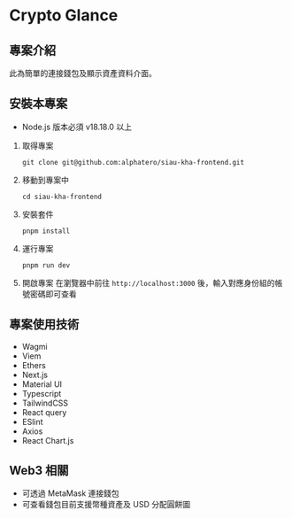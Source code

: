 # Crypto Glance

## 專案介紹

此為簡單的連接錢包及顯示資產資料介面。

## 安裝本專案

- Node.js 版本必須 v18.18.0 以上

1. 取得專案
   ```
   git clone git@github.com:alphatero/siau-kha-frontend.git
   ```
2. 移動到專案中
   ```
   cd siau-kha-frontend
   ```
3. 安裝套件
   ```
   pnpm install
   ```
4. 運行專案
   ```
   pnpm run dev
   ```
5. 開啟專案
   在瀏覽器中前往 `http://localhost:3000` 後，輸入對應身份組的帳號密碼即可查看

## 專案使用技術

- Wagmi
- Viem
- Ethers
- Next.js
- Material UI
- Typescript
- TailwindCSS
- React query
- ESlint
- Axios
- React Chart.js

## Web3 相關

- 可透過 MetaMask 連接錢包
- 可查看錢包目前支援幣種資產及 USD 分配圓餅圖
